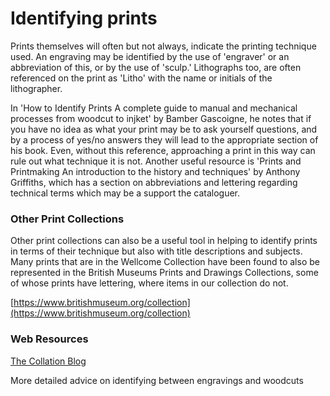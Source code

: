 # Identifying prints

Prints themselves will often but not always, indicate the printing technique used. An engraving may be identified by the use of 'engraver' or an abbreviation of this, or by the use of 'sculp.' Lithographs too, are often referenced on the print as 'Litho' with the name or initials of the lithographer. 

In 'How to Identify Prints A complete guide to manual and mechanical processes from woodcut to injket' by Bamber Gascoigne, he notes that if you have no idea as what your print may be to ask yourself questions, and by a process of yes/no answers they will lead to the appropriate section of his book. Even, without this reference, approaching a print in this way can rule out what technique it is not.  Another useful resource is 'Prints and Printmaking An introduction to the history and techniques' by Anthony Griffiths, which has a section on abbreviations and lettering regarding technical terms which may be a support the cataloguer.

### Other Print Collections

 Other print collections can also be a useful tool in helping to identify prints in terms of their technique but also with title descriptions and subjects. Many prints that are in the Wellcome Collection have been found to also be represented in the British Museums Prints and Drawings Collections, some of whose prints have lettering, where items in our collection do not.

  [https://www.britishmuseum.org/collection](https://www.britishmuseum.org/collection)

### 

### Web Resources

[The Collation Blog](https://collation.folger.edu/2012/02/woodcut-engraving-or-what/)

More detailed advice on identifying between engravings and woodcuts 



